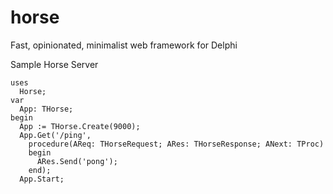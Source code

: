 # horse
Fast, opinionated, minimalist web framework for Delphi

Sample Horse Server
```delphi
uses
  Horse;
var
  App: THorse;
begin
  App := THorse.Create(9000);
  App.Get('/ping',
    procedure(AReq: THorseRequest; ARes: THorseResponse; ANext: TProc)
    begin
      ARes.Send('pong');
    end);
  App.Start;
```
